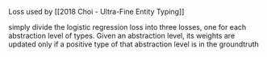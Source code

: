 Loss used by [[2018 Choi - Ultra-Fine Entity Typing]]

simply divide the logistic regression loss into three losses, one for each abstraction level of types. Given an abstraction level, its weights are updated only if a positive type of that abstraction level is in the groundtruth